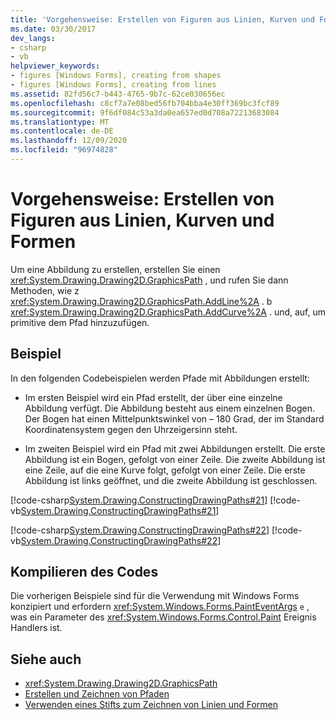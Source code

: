 ```yaml
---
title: 'Vorgehensweise: Erstellen von Figuren aus Linien, Kurven und Formen'
ms.date: 03/30/2017
dev_langs:
- csharp
- vb
helpviewer_keywords:
- figures [Windows Forms], creating from shapes
- figures [Windows Forms], creating from lines
ms.assetid: 82fd56c7-b443-4765-9b7c-62ce030656ec
ms.openlocfilehash: c8cf7a7e08bed56fb704bba4e30ff369bc3fcf89
ms.sourcegitcommit: 9f6df084c53a3da0ea657ed0d708a72213683084
ms.translationtype: MT
ms.contentlocale: de-DE
ms.lasthandoff: 12/09/2020
ms.locfileid: "96974828"
---
```

# <a name="how-to-create-figures-from-lines-curves-and-shapes"></a>Vorgehensweise: Erstellen von Figuren aus Linien, Kurven und Formen
Um eine Abbildung zu erstellen, erstellen Sie einen <xref:System.Drawing.Drawing2D.GraphicsPath> , und rufen Sie dann Methoden, wie z <xref:System.Drawing.Drawing2D.GraphicsPath.AddLine%2A> . b <xref:System.Drawing.Drawing2D.GraphicsPath.AddCurve%2A> . und, auf, um primitive dem Pfad hinzuzufügen.  
  
## <a name="example"></a>Beispiel  
 In den folgenden Codebeispielen werden Pfade mit Abbildungen erstellt:  
  
- Im ersten Beispiel wird ein Pfad erstellt, der über eine einzelne Abbildung verfügt. Die Abbildung besteht aus einem einzelnen Bogen. Der Bogen hat einen Mittelpunktswinkel von – 180 Grad, der im Standard Koordinatensystem gegen den Uhrzeigersinn steht.  
  
- Im zweiten Beispiel wird ein Pfad mit zwei Abbildungen erstellt. Die erste Abbildung ist ein Bogen, gefolgt von einer Zeile. Die zweite Abbildung ist eine Zeile, auf die eine Kurve folgt, gefolgt von einer Zeile. Die erste Abbildung ist links geöffnet, und die zweite Abbildung ist geschlossen.  
  
 [!code-csharp[System.Drawing.ConstructingDrawingPaths#21](~/samples/snippets/csharp/VS_Snippets_Winforms/System.Drawing.ConstructingDrawingPaths/CS/Class1.cs#21)]
 [!code-vb[System.Drawing.ConstructingDrawingPaths#21](~/samples/snippets/visualbasic/VS_Snippets_Winforms/System.Drawing.ConstructingDrawingPaths/VB/Class1.vb#21)]  
  
 [!code-csharp[System.Drawing.ConstructingDrawingPaths#22](~/samples/snippets/csharp/VS_Snippets_Winforms/System.Drawing.ConstructingDrawingPaths/CS/Class1.cs#22)]
 [!code-vb[System.Drawing.ConstructingDrawingPaths#22](~/samples/snippets/visualbasic/VS_Snippets_Winforms/System.Drawing.ConstructingDrawingPaths/VB/Class1.vb#22)]  
  
## <a name="compiling-the-code"></a>Kompilieren des Codes  
 Die vorherigen Beispiele sind für die Verwendung mit Windows Forms konzipiert und erfordern <xref:System.Windows.Forms.PaintEventArgs> `e` , was ein Parameter des <xref:System.Windows.Forms.Control.Paint> Ereignis Handlers ist.  
  
## <a name="see-also"></a>Siehe auch

- <xref:System.Drawing.Drawing2D.GraphicsPath>
- [Erstellen und Zeichnen von Pfaden](constructing-and-drawing-paths.md)
- [Verwenden eines Stifts zum Zeichnen von Linien und Formen](using-a-pen-to-draw-lines-and-shapes.md)
